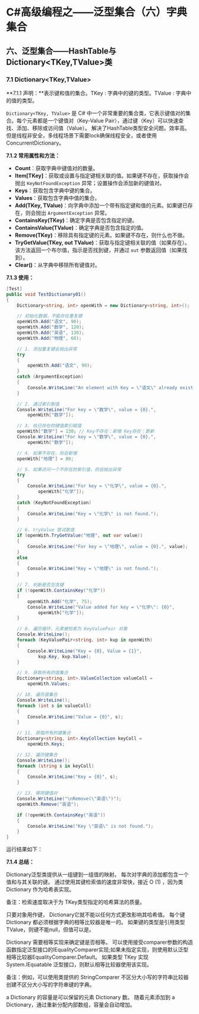 # C#高级编程之——泛型集合（六）字典集合

## 六、泛型集合——HashTable与Dictionary<TKey,TValue>类

### 7.1 Dictionary<TKey,TValue>

**7.1.1 声明：**表示键和值的集合。TKey : 字典中的键的类型。TValue : 字典中的值的类型。

`Dictionary<TKey, TValue>` 是 C# 中一个非常重要的集合类，它表示键值对的集合。每个元素都是一个键值对（Key-Value Pair），通过键（Key）可以快速查找、添加、移除或访问值（Value）。
解决了HashTable类型安全问题。效率高。但是线程非安全，多线程场景下需要lock确保线程安全，或者使用ConcurrentDictionary。

**7.1.2 常用属性和方法：**

- **Count**：获取字典中键值对的数量。
- **Item[TKey]**：获取或设置与指定键相关联的值。如果键不存在，获取操作会抛出 `KeyNotFoundException` 异常；设置操作会添加新的键值对。
- **Keys**：获取包含字典中键的集合。
- **Values**：获取包含字典中值的集合。
- **Add(TKey, TValue)**：向字典中添加一个带有指定键和值的元素。如果键已存在，则会抛出 `ArgumentException` 异常。
- **ContainsKey(TKey)**：确定字典是否包含指定的键。
- **ContainsValue(TValue)**：确定字典是否包含指定的值。
- **Remove(TKey)**：移除具有指定键的元素。如果键不存在，则什么也不做。
- **TryGetValue(TKey, out TValue)**：获取与指定键相关联的值（如果存在）。该方法返回一个布尔值，指示是否找到键，并通过 `out` 参数返回值（如果找到）。
- **Clear()**：从字典中移除所有键值对。

**7.1.3 使用：**

```csharp
[Test]
public void TestDictionary01()
{
    Dictionary<string, int> openWith = new Dictionary<string, int>();

    // 初始化数据，不能存在重复键
    openWith.Add("语文", 90);
    openWith.Add("数学", 120);
    openWith.Add("英语", 130);
    openWith.Add("物理", 60);

    // 1. 添加重复键会抛出异常
    try
    {
        openWith.Add("语文", 90);
    }
    catch (ArgumentException)
    {
        Console.WriteLine("An element with Key = \"语文\" already exists.");
    }

    // 2. 通过索引取值
    Console.WriteLine("For key = \"数学\", value = {0}.",
        openWith["数学"]);

    // 3. 给已存在的键值索引赋值
    openWith["数学"] = 130; // Key不存在：新增 Key存在：更新
    Console.WriteLine("For key = \"数学\", value = {0}.",
        openWith["数学"]);

    // 4. 如果不存在，则会新增
    openWith["地理"] = 80;

    // 5. 如果访问一个不存在的索引值，则会抛出异常
    try
    {
        Console.WriteLine("For key = \"化学\", value = {0}.",
            openWith["化学"]);
    }
    catch (KeyNotFoundException)
    {
        Console.WriteLine("Key = \"化学\" is not found.");
    }

    // 6. tryValue 尝试取值
    if (openWith.TryGetValue("地理", out var value))
    {
        Console.WriteLine("For key = \"地理\", value = {0}.", value);
    }
    else
    {
        Console.WriteLine("Key = \"地理\" is not found.");
    }

    // 7. 判断是否包含键
    if (!openWith.ContainsKey("化学"))
    {
        openWith.Add("化学", 75);
        Console.WriteLine("Value added for key = \"化学\": {0}",
            openWith["化学"]);
    }

    // 8. 遍历循环，元素被检索为 KeyValuePair 对象
    Console.WriteLine();
    foreach (KeyValuePair<string, int> kvp in openWith)
    {
        Console.WriteLine("Key = {0}, Value = {1}",
            kvp.Key, kvp.Value);
    }

    // 9. 获取所有的值集合
    Dictionary<string, int>.ValueCollection valueColl =
        openWith.Values;

    // 10. 遍历值集合
    Console.WriteLine();
    foreach (int s in valueColl)
    {
        Console.WriteLine("Value = {0}", s);
    }

    // 11. 获取所有的键集合
    Dictionary<string, int>.KeyCollection keyColl =
        openWith.Keys;

    // 12. 遍历键集合
    Console.WriteLine();
    foreach (string s in keyColl)
    {
        Console.WriteLine("Key = {0}", s);
    }

    // 13. 移除键值对
    Console.WriteLine("\nRemove(\"英语\")");
    openWith.Remove("英语");

    if (!openWith.ContainsKey("英语"))
    {
        Console.WriteLine("Key \"英语\" is not found.");
    }
}
```

运行结果如下：

**7.1.4 总结：**

Dictionary泛型类提供从一组键到一组值的映射。 每次对字典的添加都包含一个值和与其关联的键。 通过使用其键检索值的速度非常快，接近 O (1) ，因为类 Dictionary 作为哈希表实现。

备注：检索速度取决于为 TKey类型指定的哈希算法的质量。

只要对象用作键， Dictionary它就不能以任何方式更改影响其哈希值。 每个键 Dictionary 都必须根据字典的相等比较器是唯一的。 如果键的类型是引用类型TValue，则键不能null，但值可以是。

Dictionary 需要相等实现来确定键是否相等。 可以使用接受comparer参数的构造函数指定泛型接口的IEqualityComparer实现;如果未指定实现，则使用默认泛型相等比较器EqualityComparer.Default。 如果类型 TKey 实现 System.IEquatable 泛型接口，则默认相等比较器使用该实现。

备注：例如，可以使用类提供的 StringComparer 不区分大小写的字符串比较器创建不区分大小写的字符串键的字典。

a Dictionary 的容量是可以保留的元素 Dictionary 数。 随着元素添加到 a Dictionary，通过重新分配内部数组，容量会自动增加。
